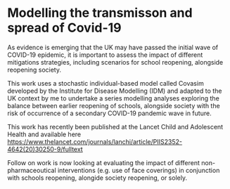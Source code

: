 # Modelling the transmisson and spread of Covid-19 

As evidence is emerging that the UK may have passed the initial wave of COVID-19 epidemic, it is important to assess the impact of different mitigations strategies, including scenarios for school reopening, alongside reopening society. 

This work uses a stochastic individual-based model called Covasim developed by the Institute for Disease Modelling (IDM) and adapted to the UK context by me to undertake a series modelling analyses exploring the balance between earlier reopening of schools, alongside society with the risk of occurrence of a secondary COVID-19 pandemic wave in future.

This work has recently been published at the Lancet Child and Adolescent Health and available here https://www.thelancet.com/journals/lanchi/article/PIIS2352-4642(20)30250-9/fulltext

Follow on work is now looking at evaluating the impact of different non-pharmaceoutical interventions (e.g. use of face coverings) in conjunction with schools reopening, alongide society reopening, or solely. 
